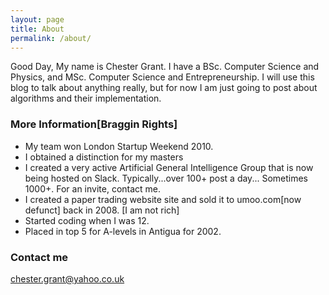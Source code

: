 ```yaml
---
layout: page
title: About
permalink: /about/
---
```


Good Day, My name is Chester Grant. I have a BSc. Computer Science and Physics, and MSc. Computer Science and Entrepreneurship.
I will use this blog to talk about anything really, but for now I am just going to post about algorithms and their implementation.


### More Information[Braggin Rights]

- My team won London Startup Weekend 2010.
- I obtained a distinction for my masters
- I created a very active Artificial General Intelligence Group that is now being hosted on Slack.
  Typically...over 100+ post a day... Sometimes 1000+. For an invite, contact me.
- I created a paper trading website site and sold it to umoo.com[now defunct] back in 2008. [I am not rich]
- Started coding when I was 12.
- Placed in top 5 for A-levels in Antigua for 2002.


### Contact me

[chester.grant@yahoo.co.uk](mailto:chester.grant@yahoo.co.uk)